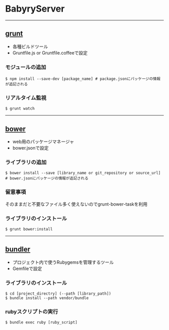 # BabyryServer

---

## [grunt](http://gruntjs.com/)

- 各種ビルドツール
- Gruntfile.js or Gruntfile.coffeeで設定

### モジュールの追加

    $ npm install --save-dev [package_name] # package.jsonにパッケージの情報が追記される

### リアルタイム監視

    $ grunt watch

---

## [bower](http://bower.io/)

- web用のパッケージマネージャ
- bower.jsonで設定

### ライブラリの追加

    $ bower install --save [library_name or git_repository or source_url] # bower.jsonにパッケージの情報が追記される

### 留意事項

そのままだと不要なファイル多く使えないのでgrunt-bower-taskを利用

### ライブラリのインストール

    $ grunt bower:install

---

## [bundler](http://bundler.io/)

- プロジェクト内で使うRubygemsを管理するツール
- Gemfileで設定

### ライブラリのインストール

    $ cd [project_directry] (--path [library_path])
    $ bundle install --path vendor/bundle

### rubyスクリプトの実行

    $ bundle exec ruby [ruby_script]


